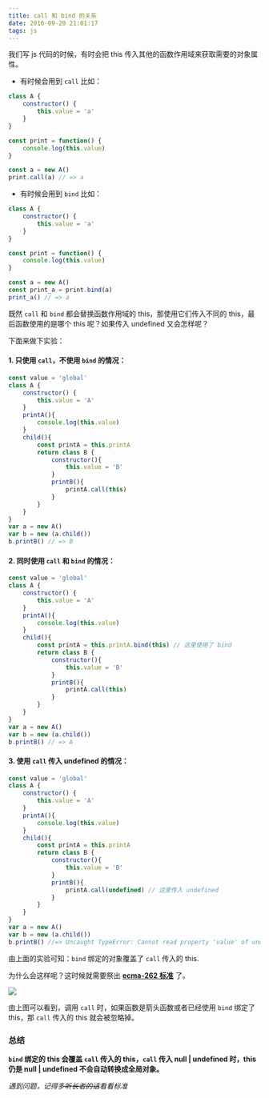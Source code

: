 ```yaml
---
title: call 和 bind 的关系
date: 2016-09-20 21:01:17
tags: js
---
```


我们写 js 代码的时候，有时会把 this 传入其他的函数作用域来获取需要的对象属性。

- 有时候会用到 `call`
比如：

```js
class A {
    constructor() {
        this.value = 'a'
    }
}

const print = function() {
    console.log(this.value)
}

const a = new A()
print.call(a) // => a
```

- 有时候会用到 `bind`
比如：

```js
class A {
    constructor() {
        this.value = 'a'
    }
}

const print = function() {
    console.log(this.value)
}

const a = new A()
const print_a = print.bind(a)
print_a() // => a
```

既然 `call` 和 `bind` 都会替换函数作用域的 this，那使用它们传入不同的 this，最后函数使用的是哪个 this 呢？如果传入 undefined 又会怎样呢？

<!--more-->

下面来做下实验：

#### 1. 只使用 `call`，不使用 `bind` 的情况：

```js
const value = 'global'
class A {
    constructor() {
        this.value = 'A'
    }
    printA(){
        console.log(this.value)
    }
    child(){
        const printA = this.printA
        return class B {
            constructor(){
                this.value = 'B'
            }
            printB(){
                printA.call(this)
            }
        }
    }
}
var a = new A()
var b = new (a.child())
b.printB() // => B
```

#### 2. 同时使用 `call` 和 `bind` 的情况：

```js
const value = 'global'
class A {
    constructor() {
        this.value = 'A'
    }
    printA(){
        console.log(this.value)
    }
    child(){
        const printA = this.printA.bind(this) // 这里使用了 bind
        return class B {
            constructor(){
                this.value = 'B'
            }
            printB(){
                printA.call(this)
            }
        }
    }
}
var a = new A()
var b = new (a.child())
b.printB() // => A
```

#### 3. 使用 `call` 传入 undefined 的情况：

```js
const value = 'global'
class A {
    constructor() {
        this.value = 'A'
    }
    printA(){
        console.log(this.value)
    }
    child(){
        const printA = this.printA
        return class B {
            constructor(){
                this.value = 'B'
            }
            printB(){
                printA.call(undefined) // 这里传入 undefined
            }
        }
    }
}
var a = new A()
var b = new (a.child())
b.printB() //=> Uncaught TypeError: Cannot read property 'value' of undefined
```

由上面的实验可知：`bind` 绑定的对象覆盖了 `call` 传入的 this.

为什么会这样呢？这时候就需要祭出 **[ecma-262 标准](http://www.ecma-international.org/ecma-262/6.0/#sec-function.prototype.call)** 了。

![](http://oj8psq2wh.bkt.clouddn.com/14883585623983.jpg)

由上图可以看到，调用 `call` 时，如果函数是箭头函数或者已经使用 `bind` 绑定了 this，那 `call` 传入的 this 就会被忽略掉。

### 总结

**`bind` 绑定的 this 会覆盖 `call` 传入的 this，`call` 传入 null | undefined 时，this 仍是  null | undefined 不会自动转换成全局对象。**

*遇到问题，记得多~~听长者的话~~看看标准*
